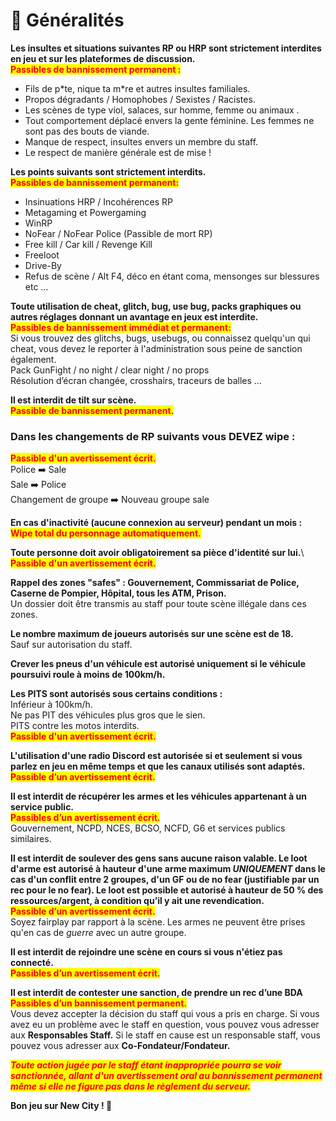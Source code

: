 # 📓 Généralités

**Les insultes et situations suivantes RP ou HRP sont strictement interdites en jeu et sur les plateformes de discussion.** \
<mark style="color:red;">**Passibles de bannissement permanent :**</mark>

* Fils de p\*te, nique ta m\*re et autres insultes familiales.
* Propos dégradants / Homophobes / Sexistes / Racistes.
* Les scènes de type viol, salaces, sur homme, femme ou animaux .
* Tout comportement déplacé envers la gente féminine. Les femmes ne sont pas des bouts de viande.
* Manque de respect, insultes envers un membre du staff.
* Le respect de manière générale est de mise !

**Les points suivants sont strictement interdits.**\
<mark style="color:red;">**Passibles de bannissement permanent:**</mark>

* Insinuations HRP / Incohérences RP
* Metagaming et Powergaming&#x20;
* WinRP
* NoFear / NoFear Police (Passible de mort RP)&#x20;
* Free kill / Car kill / Revenge Kill
* Freeloot
* Drive-By
* Refus de scène / Alt F4, déco en étant coma, mensonges sur blessures etc …

**Toute utilisation de cheat, glitch, bug, use bug, packs graphiques ou autres réglages donnant un avantage en jeux est interdite.**\
<mark style="color:red;">**Passibles de bannissement immédiat et permanent:**</mark>\
Si vous trouvez des glitchs, bugs, usebugs, ou connaissez quelqu'un qui cheat, vous devez le reporter à l'administration sous peine de sanction également.\
Pack GunFight / no night / clear night / no props \
Résolution d’écran changée, crosshairs, traceurs de balles …

**Il est interdit de tilt sur scène.**\
<mark style="color:red;">**Passible de bannissement permanent.**</mark>

### **Dans les changements de RP suivants vous DEVEZ wipe :**

<mark style="color:red;">**Passible d'un avertissement écrit.**</mark>\
Police ➡️ Sale\
Sale ➡️ Police\
Changement de groupe ➡️ Nouveau groupe sale

**En cas d'inactivité (aucune connexion au serveur) pendant un mois :**\
<mark style="color:red;">**Wipe total du personnage automatiquement.**</mark>

**Toute personne doit avoir obligatoirement sa pièce d'identité sur lui.**\ <mark style="color:red;">**Passible d'un avertissement écrit.**</mark>

**Rappel des zones "safes" : Gouvernement, Commissariat de Police, Caserne de Pompier, Hôpital, tous les ATM, Prison.**\
Un dossier doit être transmis au staff pour toute scène illégale dans ces zones.

**Le nombre maximum de joueurs autorisés sur une scène est de 18.**\
Sauf sur autorisation du staff.

**Crever les pneus d'un véhicule est autorisé uniquement si le véhicule poursuivi roule à moins de 100km/h.**

**Les PITS sont autorisés sous certains conditions :**\
Inférieur à 100km/h.\
Ne pas PIT des véhicules plus gros que le sien.\
PITS contre les motos interdits.\
<mark style="color:red;">**Passible d'un avertissement écrit.**</mark>

**L'utilisation d'une radio Discord est autorisée si et seulement si vous parlez en jeu en même temps et que les canaux utilisés sont adaptés.**\
<mark style="color:red;">**Passible d’un avertissement écrit.**</mark>

**Il est interdit de récupérer les armes et les véhicules appartenant à un service public.**\
<mark style="color:red;">**Passibles d’un avertissement écrit.**</mark>\
Gouvernement, NCPD, NCES, BCSO, NCFD, G6 et services publics similaires.

**Il est interdit de soulever des gens sans aucune raison valable. Le loot d'arme est autorisé à hauteur d'une arme maximum **_**UNIQUEMENT**_** dans le cas d'un conflit entre 2 groupes, d'un GF ou de no fear (justifiable par un rec pour le no fear). Le loot est possible et autorisé à hauteur de 50 % des ressources/argent, à condition qu’il y ait une revendication.**\
<mark style="color:red;">**Passible d’un avertissement écrit.**</mark>\
Soyez fairplay par rapport à la scène. Les armes ne peuvent être prises qu'en cas de _guerre_ avec un autre groupe.

**Il est interdit de rejoindre une scène en cours si vous n'étiez pas connecté.**\
<mark style="color:red;">**Passibles d’un avertissement écrit.**</mark>

**Il est interdit de contester une sanction, de prendre un rec d’une BDA**\
<mark style="color:red;">**Passibles d’un bannissement permanent.**</mark>\
Vous devez accepter la décision du staff qui vous a pris en charge. Si vous avez eu un problème avec le staff en question, vous pouvez vous adresser aux **Responsables Staff.** Si le staff en cause est un responsable staff, vous pouvez vous adresser aux **Co-Fondateur/Fondateur.**

_<mark style="color:red;">**Toute action jugée par le staff étant inappropriée pourra se voir sanctionnée, allant d'un avertissement oral au bannissement permanent même si elle ne figure pas dans le règlement du serveur.**</mark>_

**Bon jeu sur New City ! 🥳**

